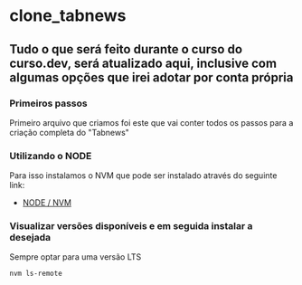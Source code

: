# clone_tabnews

## Tudo o que será feito durante o curso do curso.dev, será atualizado aqui, inclusive com algumas opções que irei adotar por conta própria

### Primeiros passos

Primeiro arquivo que criamos foi este que vai conter todos os passos para a criação completa do "Tabnews"

### Utilizando o NODE

Para isso instalamos o NVM que pode ser instalado através do seguinte link:

- [NODE / NVM](https://github.com/nvm-sh/nvm#install--update-script)

### Visualizar versões disponíveis e em seguida instalar a desejada

Sempre optar para uma versão LTS

```
nvm ls-remote
```
